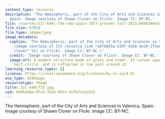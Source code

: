 ```yaml
---
content_type: resource
description: 'The Hemispheric, part of the City of Arts and Sciences in Valenica,
  Spain. Image courtesy of Shawn Clover on Flickr. Image CC: BY-NC.'
file: /courses/21l-640j-the-new-spain-1977-present-fall-2015/894b346edfcb7b1696f45ef67cea1b52_21l-640jf15.jpg
file_size: 67810
file_type: image/jpeg
image_metadata:
  caption: 'The Hemispheric, part of the City of Arts and Sciences in Valenica, Spain.
    (Image courtesy of {{% resource_link "a6fb855a-5397-43eb-9e28-2f5ae4f3e63e" "Shawn
    Clover" %}} on Flickr. Image CC: BY-NC.)'
  credit: 'Image courtesy of Shawn Clover on Flickr. Image CC: BY-NC.'
  image-alt: A modern structure made of glass and steel. It curves upwards into a
    half circle  and is reflected in the pool around it.
learning_resource_types: []
license: https://creativecommons.org/licenses/by-nc-sa/4.0/
ocw_type: OCWImage
resourcetype: Image
title: 21l-640jf15.jpg
uid: 894b346e-dfcb-7b16-96f4-5ef67cea1b52
---
```

The Hemispheric, part of the City of Arts and Sciences in Valenica, Spain. Image courtesy of Shawn Clover on Flickr. Image CC: BY-NC.